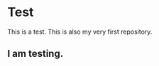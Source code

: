 # Test
This is a test. This is also my very first repository. 

<html>
<head>
<title>Test</title>
</head>
<body>
<h2> I am testing.</h2>
</body>
</html>
